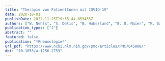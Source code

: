 ```yaml
---
title: "Therapie von PatientInnen mit COVID-19"
date: 2020-10-01
publishDate: 2022-11-25T19:35:44.853455Z
authors: ["W. Nehls", "S. Delis", "B. Haberland", "B. O. Maier", "K. Sänger", "G. Tessmer", "L. Radbruch", "C. Bausewein"]
publication_types: ["2"]
abstract: ""
featured: false
publication: "*Pneumologie*"
url_pdf: "https://www.ncbi.nlm.nih.gov/pmc/articles/PMC7645808/"
doi: "10.1055/a-1156-2759"
---
```


